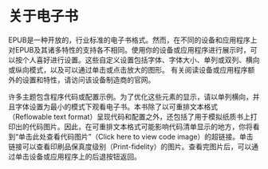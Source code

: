 # 关于电子书

EPUB是一种开放的，行业标准的电子书格式。然而，在不同的设备和应用程序上对EPUB及其诸多特性的支持各不相同。使用你的设备或应用程序进行展示时，可以按个人喜好进行设置。这些自定义设置包括字体、字体大小、单列或双列、横向或纵向模式，以及可以通过单击或点击放大的图形。 有关阅读设备或应用程序额外的设置和特性，请访问该设备制造商的官网。

许多主题包含程序代码或配置示例。为了优化这些元素的显示，请以单列横向，并且字体设置为最小的模式下观看电子书。本书除了以可重排文本格式（Reflowable text format）呈现代码和配置之外，还包括了用于模拟纸质书上打印出的代码图片。因此，在可重排文本格式可能影响代码清单显示的地方，你将看到“单击此处查看代码图片”（Click here to view code image）的超链接。单击链接可以查看印刷品保真度级别（Print-fidelity）的图片。查看完图片后，可以通过单击设备或应用程序上的后退按钮返回。
